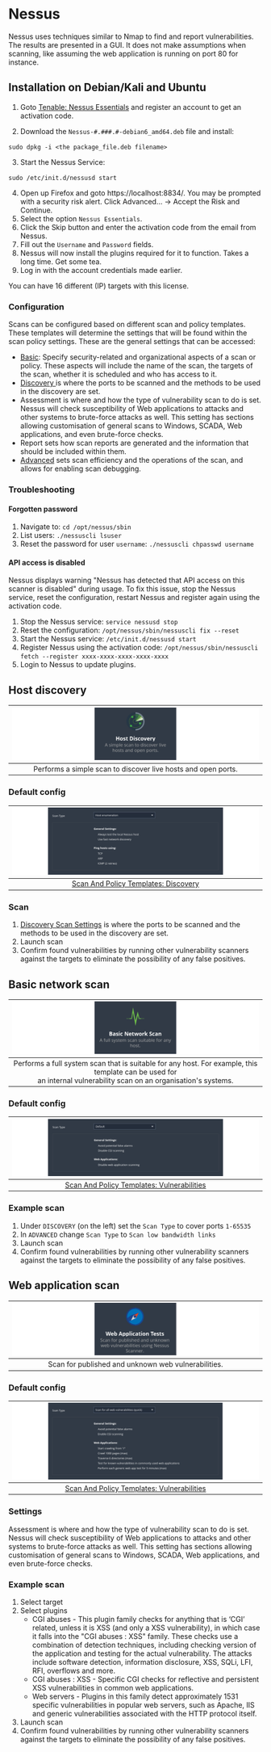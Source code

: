 # Nessus

Nessus uses techniques similar to Nmap to find and report vulnerabilities. The results are presented in a GUI. It does not make assumptions when scanning, like assuming the web application is running on port 80 for instance.

## Installation on Debian/Kali and Ubuntu

1. Goto [Tenable: Nessus Essentials](https://www.tenable.com/products/nessus/nessus-essentials) and register an account 
to get an activation code.

2. Download the `Nessus-#.###.#-debian6_amd64.deb` file and install:

```text
sudo dpkg -i <the package_file.deb filename>
```

3. Start the Nessus Service:

```text
sudo /etc/init.d/nessusd start
```

4. Open up Firefox and goto https://localhost:8834/. You may be prompted with a security risk alert. Click Advanced... -> Accept the Risk and Continue.
5. Select the option `Nessus Essentials`.
6. Click the Skip button and enter the activation code from the email from Nessus.
7. Fill out the `Username` and `Password` fields.
8. Nessus will now install the plugins required for it to function. Takes a long time. Get some tea.
9. Log in with the account credentials made earlier. 

You can have 16 different (IP) targets with this license.

### Configuration

Scans can be configured based on different scan and policy templates. These templates will determine the settings 
that will be found within the scan policy settings. These are the general settings that can be accessed:

* [Basic](https://docs.tenable.com/nessus/Content/BasicSettings.htm): Specify security-related and organizational 
aspects of a scan or policy. These aspects will include the name of the scan, the targets of the scan, whether it is 
scheduled and who has access to it.
* [Discovery ](https://docs.tenable.com/nessus/Content/DiscoverySettings.htm) is where the ports to be 
scanned and the methods to be used in the discovery are set.
* Assessment is where and how the type of vulnerability scan to do is set. Nessus will check susceptibility of 
Web applications to attacks and other systems to brute-force attacks as well. This setting has sections allowing 
customisation of general scans to Windows, SCADA, Web applications, and even brute-force checks.
* Report sets how scan reports are generated and the information that should be included within them.
* [Advanced](https://docs.tenable.com/nessus/Content/AdvancedSettings.htm) sets scan efficiency and the operations of 
the scan, and allows for enabling scan debugging.

### Troubleshooting

#### Forgotten password

1. Navigate to: `cd /opt/nessus/sbin`
2. List users: `./nessuscli lsuser`
3. Reset the password for user `username`: `./nessuscli chpasswd username`

#### API access is disabled

Nessus displays warning "Nessus has detected that API access on this scanner is disabled" during usage. To fix this 
issue, stop the Nessus service, reset the configuration, restart Nessus and register again using the activation code.

1. Stop the Nessus service: `service nessusd stop`
2. Reset the configuration: `/opt/nessus/sbin/nessuscli fix --reset`
3. Start the Nessus service: `/etc/init.d/nessusd start`
4. Register Nessus using the activation code: `/opt/nessus/sbin/nessuscli fetch --register xxxx-xxxx-xxxx-xxxx-xxxx`
5. Login to Nessus to update plugins.

## Host discovery

| [![Type of scan](../../_static/images/host1.png)](https://docs.tenable.com/nessus/10_4/Content/CreateAScan.htm) |
|:---------------------------------------------------------------------------------------------------------------:|
|                          Performs a simple scan to discover live hosts and open ports.                          |

### Default config

| [![View default configuration](../../_static/images/host2.png)](https://docs.tenable.com/nessus/10_4/Content/ScanAndPolicyTemplates.htm#Discovery) |
|:--------------------------------------------------------------------------------------------------------------------------------------------------:|
|             [Scan And Policy Templates: Discovery](https://docs.tenable.com/nessus/10_4/Content/ScanAndPolicyTemplates.htm#Discovery)              |

### Scan

1. [Discovery Scan Settings](https://docs.tenable.com/nessus/Content/DiscoverySettings.htm) is where the ports to be 
scanned and the methods to be used in the discovery are set.
2. Launch scan
3. Confirm found vulnerabilities by running other vulnerability scanners against the targets to eliminate the possibility of any false positives.

## Basic network scan

|                           [![Type of scan](../../_static/images/network1.png)](https://docs.tenable.com/nessus/10_4/Content/CreateAScan.htm)                            |
|:-----------------------------------------------------------------------------------------------------------------------------------------------------------------------:|
| Performs a full system scan that is suitable for any host. For example, this template can be used for <br> an internal vulnerability scan on an organisation's systems. |

### Default config

| [![View default configuration](../../_static/images/network2.png)](https://docs.tenable.com/nessus/10_4/Content/ScanAndPolicyTemplates.htm#Vulnerabilities) |
|:-----------------------------------------------------------------------------------------------------------------------------------------------------------:|
|            [Scan And Policy Templates: Vulnerabilities](https://docs.tenable.com/nessus/10_4/Content/ScanAndPolicyTemplates.htm#Vulnerabilities)            |

### Example scan

1. Under `DISCOVERY` (on the left) set the `Scan Type` to cover ports `1-65535`
2. In `ADVANCED` change `Scan Type` to `Scan low bandwidth links`
3. Launch scan
4. Confirm found vulnerabilities by running other vulnerability scanners against the targets to eliminate the possibility of any false positives.

## Web application scan

| [![Type of scan](../../_static/images/application1.png)](https://docs.tenable.com/nessus/10_4/Content/CreateAScan.htm) |
|:----------------------------------------------------------------------------------------------------------------------:|
|                                  Scan for published and unknown web vulnerabilities.                                   |

### Default config


| [![View default configuration](../../_static/images/application2.png)](https://docs.tenable.com/nessus/10_4/Content/ScanAndPolicyTemplates.htm#Vulnerabilities) |
|:---------------------------------------------------------------------------------------------------------------------------------------------------------------:|
|              [Scan And Policy Templates: Vulnerabilities](https://docs.tenable.com/nessus/10_4/Content/ScanAndPolicyTemplates.htm#Vulnerabilities)              |

### Settings

Assessment is where and how the type of vulnerability scan to do is set. Nessus will check susceptibility of 
Web applications to attacks and other systems to brute-force attacks as well. This setting has sections allowing 
customisation of general scans to Windows, SCADA, Web applications, and even brute-force checks.

### Example scan

1. Select target
2. Select plugins 
   * CGI abuses - This plugin family checks for anything that is ‘CGI’ related, unless it is XSS (and only a XSS vulnerability), in which case it falls into the "CGI abuses : XSS" family. These checks use a combination of detection techniques, including checking version of the application and testing for the actual vulnerability. The attacks include software detection, information disclosure, XSS, SQLi, LFI, RFI, overflows and more.
   * CGI abuses : XSS - Specific CGI checks for reflective and persistent XSS vulnerabilities in common web applications.
   * Web servers - Plugins in this family detect approximately 1531 specific vulnerabilities in popular web servers, such as Apache, IIS and generic vulnerabilities associated with the HTTP protocol itself.
3. Launch scan
4. Confirm found vulnerabilities by running other vulnerability scanners against the targets to eliminate the possibility of any false positives.

